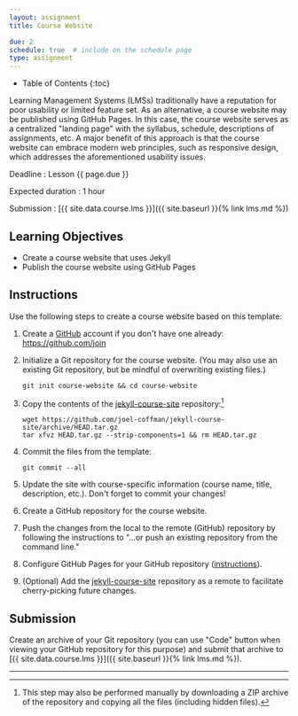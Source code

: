```yaml
---
layout: assignment
title: Course Website

due: 2
schedule: true  # include on the schedule page
type: assignment
---
```


- Table of Contents
{:toc}

Learning Management Systems (LMSs) traditionally have a reputation for poor
usability or limited feature set. As an alternative, a course website may be
published using GitHub Pages. In this case, the course website serves as a
centralized "landing page" with the syllabus, schedule, descriptions of
assignments, etc. A major benefit of this approach is that the course website
can embrace modern web principles, such as responsive design, which addresses
the aforementioned usability issues.

Deadline
: Lesson {{ page.due }}

Expected duration
: 1 hour

Submission
: [{{ site.data.course.lms }}]({{ site.baseurl }}{% link lms.md %})

## Learning Objectives

- Create a course website that uses Jekyll
- Publish the course website using GitHub Pages

## Instructions

Use the following steps to create a course website based on this template:

1. Create a [GitHub](https://github.com/) account if you don't have one
   already: <https://github.com/join>
2. Initialize a Git repository for the course website. (You may also use an
   existing Git repository, but be mindful of overwriting existing files.)

   ~~~ shell
   git init course-website && cd course-website
   ~~~

3. Copy the contents of the [jekyll-course-site] repository:[^1]

   ~~~ shell
   wget https://github.com/joel-coffman/jekyll-course-site/archive/HEAD.tar.gz
   tar xfvz HEAD.tar.gz --strip-components=1 && rm HEAD.tar.gz
   ~~~

4. Commit the files from the template:

   ~~~ shell
   git commit --all
   ~~~

5. Update the site with course-specific information (course name, title,
   description, etc.). Don't forget to commit your changes!
6. Create a GitHub repository for the course website.
7. Push the changes from the local to the remote (GitHub) repository by
   following the instructions to "...or push an existing repository from the
   command line."
8. Configure GitHub Pages for your GitHub repository
   ([instructions][creating-your-site]).
9. (Optional) Add the [jekyll-course-site] repository as a remote to facilitate
   cherry-picking future changes.

[^1]: This step may also be performed manually by downloading a ZIP archive of
      the repository and copying all the files (including hidden files).

[jekyll-course-site]: https://github.com/joel-coffman/jekyll-course-site
[creating-your-site]: https://docs.github.com/en/pages/getting-started-with-github-pages/creating-a-github-pages-site#creating-your-site

## Submission

Create an archive of your Git repository (you can use "Code" button when
viewing your GitHub repository for this purpose) and submit that archive to [{{
site.data.course.lms }}]({{ site.baseurl }}{% link lms.md %}).

---
